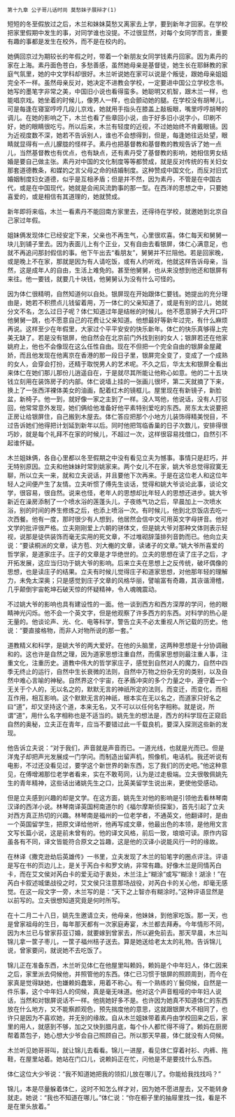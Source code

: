    第十九章 公子哥儿话时尚 莫愁妹子展辩才(1) 

   短短的冬至假放过之后，木兰和妹妹莫愁又离家去上学，要到新年才回家。在学校把家里假期中发生的事，对同学谁也没提。不过很显然，对每个女同学而言，重要有趣的事都是发生在校外，而不是在校内的。

   她俩回京过为期较长的年假之时，带着一个新朋友女同学钱素丹回家。因为素丹的家在上海。素丹面色苍白，多愁善感，虽然她母亲是基督徒，她生长在耶稣教的家庭气氛里，她的中文学科却很好。木兰听说她在家可以说是个叛徒，跟她母亲姐姐完全不一样。虽然母亲反对，她决定不进教会学校，一定要进中国公立学校念书。她写的墨笔字非常之美，中国旧小说也看得蛮多。她聪明又机智，跟木兰一样，也能唱京戏。她坐着的时候儿，像男人一样，也会颤动她的腿。在学校没有胡琴儿，可是每逢在寝室哼哼几段儿京戏，她就用手指头在膝盖上敲板眼，嘴里哼哼胡琴的调儿。在她的影响之下，木兰也看了些章回小说，由于好多旧小说字小，印刷不好，她的眼睛很吃亏。所以后来，木兰有轻度的近视，不过她始终不肯戴眼镜。因为近视度数不深，她若不告诉别人，谁也不会想得到，但是，每逢她往远处望，眼睛就显得有一点儿朦胧的怪样子。素丹也把基督教和基督教的教规告诉了她一点儿，当然基督教也有优点，也有缺点，还有素丹受了基督教的影响，她相信男女结婚是要自己做主张。素丹对中国的文化制度等等都赞成，就是反对传统的有关妇女那套道德教条，和媒妁之言父母之命的结婚制度。这种赞成中国文化，而反对旧式婚姻制度妇女道德，似乎是互相矛盾；但是并不然，因为素丹，不管是在中国古代，或是在中国现代，她就是会闹风流韵事的那一型。在西洋的思想之中，只要她喜爱的，或是相信有其道理的，她就赞成。

   新年即将来临，木兰一看素丹不能回南方家里去，还得待在学校，就邀她到北京自己家过年假。

   姐妹俩发现体仁已经安定下来，父亲也不再生气，心里很欢喜。体仁每天和舅舅一块儿到铺子里去。因为表面儿上有个正业，又有自由去看银屏，体仁心满意足，也就不再追问那封假信的事。他下午出去“看朋友”，舅舅并不拦阻他。若是回家晚，或是晚上不在家，那就是因为有人请吃饭，或有人约听戏，他就这样告诉母亲，当然，这是成年人的自由，生活上难免的。甚至他舅舅，也从来没想到他还和银屏有来往。他一要钱，就要几十块钱，他舅舅认为没有什么可怪的。

   因为体仁很精明，自然知道何以自处。银屏现在开始跟体仁要钱。她提出的充分理由是，她若不积攒点儿钱留着用，万一体仁的父亲知道了，或是有别的岔儿，她就分文不名，怎么过日子呢？体仁知道过年是结帐的时候儿。他不愿意狮子大开口吓他舅舅一跳，也不愿意自己的花费让父亲知道。他想最好等新年过完，有什么麻烦再说。这样至少在年假里，大家过个平平安安的快乐新年。体仁的快乐真够得上完美无缺了。若是没有银屏，他自然会在北京前门外找到别的女人；银屏若还在他家姚府上，他也不会像现在这么任性自由。现在不但把一个完全自由的银屏金屋藏娇，而且他发现在他离京在香港的那一段日子里，银屏完全变了，变成了一个成熟的女人，会穿会打扮，还精于取悦男人的艺术呢。不久之后，华太太和银屏全看出来体仁在她们那儿那份儿逍遥自在，于是就尽其所能让他称心如意。他的二十五块钱立刻用在装饰房子的内部。体仁说墙上挂的一张画儿很坏，第二天就摘了下来，换上了一张西洋裸体美女的油画，配着红木的镜框儿。屋里现在有新镜子，新脸盆，新椅子。他一到，就好像一家之主到了一样。没人骂他，他说话，没有人打驳回，他常常意外发现，她们俩给他准备好他平素特别爱吃的东西。房东太太说要把正房让给银屏住，自己搬到木屋去。体仁答应把那个小地方儿装饰得精美悦目，不过告诉她们他得把计划延到新年以后。同时他把驾临香巢的日子次数儿，安排得很巧妙，就是每个礼拜不在家的时候儿，不超过一次，这样很容易找借口，自然引不起谁怀疑。

   木兰姐妹俩，各自心里都以冬至假期之中没有看见立夫为憾事。事情只是赶巧，并无特别原因。立夫和他妹妹时常到姚家来。两个女儿不在家，姚大爷总觉得寂寞无聊，所以立夫一来，就和立夫说话，并且要他下次再来。于是在这位老人和这位年轻人之间便产生了友情。立夫听惯了傅先生谈话，觉得和姚大爷谈论此事，谈论文学，很容易，很自然。说来也怪，老年人的思想却比年轻人的思想还进步。姚大爷新近在澡房添制了一个喷水浴的莲蓬头儿，子夜练气功之后，早晨加上一次喷水浴，别的时间的养生修炼之后，也添上喷浴一次。有时候儿，他到北京饭店去吃一次西餐。他有一度，那时很少有人想到，他居然会信中文可用英文字母拼音。他对文学的批评很严格。立夫刚刚爱上六朝的骈体文，但是姚大爷对那种文体则表示轻视，说那是徒供装饰而毫无实用的死文章，不过堆砌辞藻排列音韵而已。他向立夫说：“要读桐派的文章，读方苞、刘大櫆的文章，读诸子的文章。”姚大爷所喜爱的哲学家，是道家庄子。庄子的文章是才华绝世的。立夫的思想在读了庄子之后，才开拓发展，这应当归功于姚大爷的影响。后来立夫在思想上之反传统，破坏偶像的思想，也是读庄子的结果。立夫有时候儿觉得庄子和道家思想，对他那年轻的理解力，未免太深奥；只是感觉到庄子文章的风格华丽，譬喻富有奇趣，其诙谐滑稽，几乎颠倒宇宙乾坤石破天惊的怀疑精神，令人魂魄震动。

   不过姚大爷的影响也具有建设性的一面。他一谈到西方和西方深厚的学问，他的眼睛神光闪烁。他不会一个英文字，但是他观察了许多西方的东西。对科学的热心是无量的。他谈论声、光、化、电等科学，警告立夫不必太重视人所记载的历史。他说：“要直接格物，而非人对物所说的那一套。”

   道教精义和科学，是姚大爷的两大爱好。在他的头脑里，这两种思想是十分协调融和的。这也许是自然之理，因为道家思想注重自然，而儒家思想则最注重人事，注重文化，注重历史。道教中伟大的哲学家庄子，感觉到自然对人的魔力，自然中四季无终止的运行，自然中生长衰微的法则，自然中万物之纷杂无穷的类别，以及自然中难心言喻的神秘。自然界这个宇宙，在矛盾冲突的多个力量之中，遵守着一个无关于个人的，无以名之的，默默无言的神祇所定的法则，而变迁，而变化，而相互作用，相互影响。这个默默无言的神祇，根本实在无以名之，而道家只好名之曰“道”，却又坚持这个道，本来无名，又不可以以任何名字相称。就是说，所谓“道”，用什么名字相称也是不适当的。姚先生的想法是，西方的科学现在正窥启自然的奥秘，立夫正在青年，应当不要错过此一千载良机，要深入探测这些新的发现。

   他告诉立夫说：“对于我们，声音就是声音而已。一道光线，也就是光而已。但是洋鬼子却把声光发展成一门学问。而制造出留声机，照像机，电话机。我还听说有电影，不过还没看见过，要学这个新世界的新东西，忘了我们的历史吧。”他这种意见，在傅增湘那位老学者看来，实在不敢苟同，认为是过走极端。立夫很敬佩姚先生的青年精神，这些话出诸姚先生之口，比英美留学生说出来，更使他受感动。

   但是立夫感到兴趣的却是文学。在这方面，姚先生对他的影响是引领他去看林琴南汉译的西洋小说。林琴南译英国柯南道尔的《福尔摩斯侦探案》，首先引起了立夫对西方真正热切的兴趣。林琴南是福州的一位老学者，不通英文，他翻译时，是由一个英国留学生，把原文译给他听，他再写成文章，他最出色的本领，是他用文言文写长篇小说，这是前未曾有的。他的译文风格，前后一致，琅琅可读。原作内容虽各有不同，译文皆能符合原文之旨趣，这是他的汉译小说能风行一时的缘故。

   在林译《撒克逊劫后英雄传》一书里，立夫发现了木兰的铅笔字的圈点评注。评语是写在书的页边儿上，是关于芮白卡和罗文纳，非常有趣。好像木兰是同情芮白卡，而在艾文侯对芮白卡的爱无动于衷处，木兰注上“糊涂”或写“糊涂！湖涂！”在芮白卡叙述城堡战役之时，艾文侯只注意那场战役，对芮白卡的关心他，却毫无感觉。在这一段文字一旁，木兰写的是：“天下之上智亦有糊涂时。”这种评语显然是以前写的。立夫很想知道究竟是何时所写。

   在十二月二十八日，姚先生邀请立夫，他母亲，他妹妹，到他家吃饭。那一天，也是曾家祖母的生日，每年那天都有一次家庭寿宴，木兰都去拜寿。今年情形不同，因为木兰已与曾家荪亚订婚，就要嫁到曾家去，所以避免前去。那天早晨，木兰叫锦儿拿一筐子枣儿，一筐子福州桔子送去。算是她送给老太太的礼物。告诉锦儿说，曾家要问，就说她不去吃饭了。

   锦儿正在准备东西，木兰听见体仁在他屋里叫赖妈，赖妈是个中年妇人，体仁因来之后，家里派去伺候他，并照管他的东西。体仁已习惯于银屏的照顾周到，而今在家真是觉得缺她，也嫌赖妈蠢笨，用着不称心。有一个熟练的丫鬟伺候，自然是一件乐事，这个中年妇人的伺候，真是毫无味道。他对这个声音粗哑的中年妇人说话，当然和对银屏说话不一样。他挑她好多不是。也许因为她真不知道体仁的东西放在什么地方，又不能察颜观色，预先揣度他的意思，这就跟银屏大不相同了，也许只是因为不喜欢她，并无别的缘故。自从木兰姐妹带着素丹由学校回来之后，家里的用人，就感到不够，加之又快到腊月底，每个仆人都忙得不得了。赖妈在厨房帮着蒸包子，她心想大少爷会自己照顾自己。所以那天早晨，体仁就没有人伺候。

   木兰听见她哥哥叫，就让锦儿去看看。锦儿一进屋，看见体仁穿着衬衫、内裤、拖鞋，在屋里站着。她站在门口儿，说赖妈正在忙，问他是不是要找什么东西。

   体仁这位大少爷说：“我不知道她把我的领扣儿放在哪儿了。你能给我找找吗？”

   锦儿，本是尽量躲着体仁，这时不知怎么样才对，因为她不愿进屋去，又不能转身就走。她说：“我也不知道在哪儿。”体仁说：“你在橱子里的抽屉里找一找，看是不是在里头放着。”

